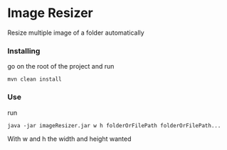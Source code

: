 # Image Resizer

Resize multiple image of a folder automatically

### Installing

go on the root of the project and run

```
mvn clean install
```

### Use
run

```
java -jar imageResizer.jar w h folderOrFilePath folderOrFilePath...
```
With w and h the width and height wanted